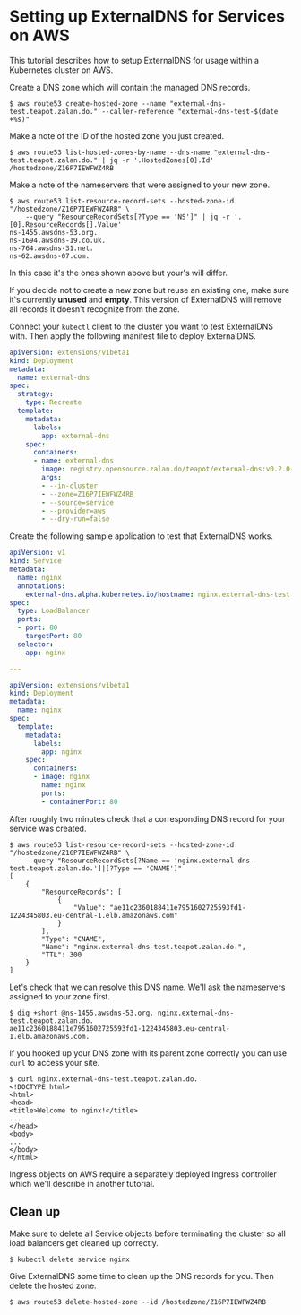# Setting up ExternalDNS for Services on AWS

This tutorial describes how to setup ExternalDNS for usage within a Kubernetes cluster on AWS.

Create a DNS zone which will contain the managed DNS records.

```console
$ aws route53 create-hosted-zone --name "external-dns-test.teapot.zalan.do." --caller-reference "external-dns-test-$(date +%s)"
```

Make a note of the ID of the hosted zone you just created.

```console
$ aws route53 list-hosted-zones-by-name --dns-name "external-dns-test.teapot.zalan.do." | jq -r '.HostedZones[0].Id'
/hostedzone/Z16P7IEWFWZ4RB
```

Make a note of the nameservers that were assigned to your new zone.

```console
$ aws route53 list-resource-record-sets --hosted-zone-id "/hostedzone/Z16P7IEWFWZ4RB" \
    --query "ResourceRecordSets[?Type == 'NS']" | jq -r '.[0].ResourceRecords[].Value'
ns-1455.awsdns-53.org.
ns-1694.awsdns-19.co.uk.
ns-764.awsdns-31.net.
ns-62.awsdns-07.com.
```

In this case it's the ones shown above but your's will differ.

If you decide not to create a new zone but reuse an existing one, make sure it's currently **unused** and **empty**. This version of ExternalDNS will remove all records it doesn't recognize from the zone.

Connect your `kubectl` client to the cluster you want to test ExternalDNS with.
Then apply the following manifest file to deploy ExternalDNS.

```yaml
apiVersion: extensions/v1beta1
kind: Deployment
metadata:
  name: external-dns
spec:
  strategy:
    type: Recreate
  template:
    metadata:
      labels:
        app: external-dns
    spec:
      containers:
      - name: external-dns
        image: registry.opensource.zalan.do/teapot/external-dns:v0.2.0-beta.1
        args:
        - --in-cluster
        - --zone=Z16P7IEWFWZ4RB
        - --source=service
        - --provider=aws
        - --dry-run=false
```

Create the following sample application to test that ExternalDNS works.

```yaml
apiVersion: v1
kind: Service
metadata:
  name: nginx
  annotations:
    external-dns.alpha.kubernetes.io/hostname: nginx.external-dns-test.teapot.zalan.do.
spec:
  type: LoadBalancer
  ports:
  - port: 80
    targetPort: 80
  selector:
    app: nginx

---

apiVersion: extensions/v1beta1
kind: Deployment
metadata:
  name: nginx
spec:
  template:
    metadata:
      labels:
        app: nginx
    spec:
      containers:
      - image: nginx
        name: nginx
        ports:
        - containerPort: 80
```

After roughly two minutes check that a corresponding DNS record for your service was created.

```console
$ aws route53 list-resource-record-sets --hosted-zone-id "/hostedzone/Z16P7IEWFWZ4RB" \
    --query "ResourceRecordSets[?Name == 'nginx.external-dns-test.teapot.zalan.do.']|[?Type == 'CNAME']"
[
    {
        "ResourceRecords": [
            {
                "Value": "ae11c2360188411e7951602725593fd1-1224345803.eu-central-1.elb.amazonaws.com"
            }
        ],
        "Type": "CNAME",
        "Name": "nginx.external-dns-test.teapot.zalan.do.",
        "TTL": 300
    }
]
```

Let's check that we can resolve this DNS name. We'll ask the nameservers assigned to your zone first.

```console
$ dig +short @ns-1455.awsdns-53.org. nginx.external-dns-test.teapot.zalan.do.
ae11c2360188411e7951602725593fd1-1224345803.eu-central-1.elb.amazonaws.com.
```

If you hooked up your DNS zone with its parent zone correctly you can use `curl` to access your site.

```console
$ curl nginx.external-dns-test.teapot.zalan.do.
<!DOCTYPE html>
<html>
<head>
<title>Welcome to nginx!</title>
...
</head>
<body>
...
</body>
</html>
```

Ingress objects on AWS require a separately deployed Ingress controller which we'll describe in another tutorial.

## Clean up

Make sure to delete all Service objects before terminating the cluster so all load balancers get cleaned up correctly.

```console
$ kubectl delete service nginx
```

Give ExternalDNS some time to clean up the DNS records for you. Then delete the hosted zone.

```console
$ aws route53 delete-hosted-zone --id /hostedzone/Z16P7IEWFWZ4RB
```
